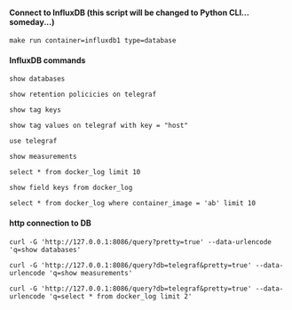 #### Connect to InfluxDB (this script will be changed to Python CLI... someday...)

`make run container=influxdb1 type=database`

#### InfluxDB commands

`show databases`

`show retention policicies on telegraf`

`show tag keys`

`show tag values on telegraf with key = "host"`

`use telegraf`

`show measurements`

`select * from docker_log limit 10`

`show field keys from docker_log`

`select * from docker_log where container_image = 'ab' limit 10`

#### http connection to DB

`curl -G 'http://127.0.0.1:8086/query?pretty=true' --data-urlencode 'q=show databases'`

`curl -G 'http://127.0.0.1:8086/query?db=telegraf&pretty=true' --data-urlencode 'q=show measurements'`

`curl -G 'http://127.0.0.1:8086/query?db=telegraf&pretty=true' --data-urlencode 'q=select * from docker_log limit 2'`


